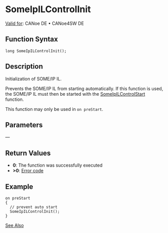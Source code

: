 # SomeIpILControlInit

[Valid for](../../../../Shared/FeatureAvailability.md): CANoe DE • CANoe4SW DE

## Function Syntax

```plaintext
long SomeIpILControlInit();
```

## Description

Initialization of SOME/IP IL.

Prevents the SOME/IP IL from starting automatically. If this function is used, the SOME/IP IL must then be started with the [SomeIpILControlStart](CAPLfunctionSomeIpILControlStart.md) function.

This function may only be used in `on preStart`.

## Parameters

—

## Return Values

- **0**: The function was successfully executed
- **>0**: [Error code](../../CAPLfunctionsSOMEIPILErrorCodes.md)

## Example

```plaintext
on preStart
{
  // prevent auto start
  SomeIpILControlInit();
}
```

[See Also](javascript:void(0);)
